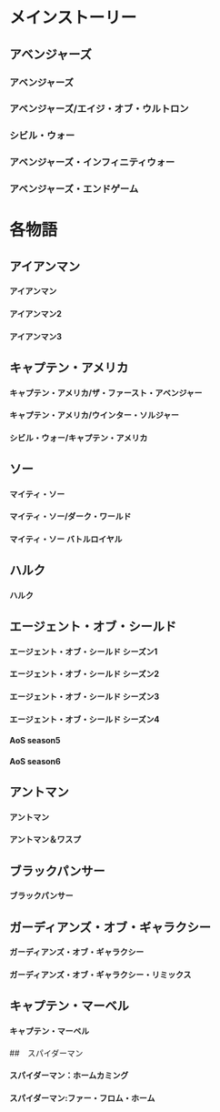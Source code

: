 # メインストーリー
## アベンジャーズ
### アベンジャーズ
### アベンジャーズ/エイジ・オブ・ウルトロン
### シビル・ウォー
### アベンジャーズ・インフィニティウォー
### アベンジャーズ・エンドゲーム

# 各物語
## アイアンマン
#### アイアンマン
#### アイアンマン2
#### アイアンマン3

## キャプテン・アメリカ
#### キャプテン・アメリカ/ザ・ファースト・アベンジャー
#### キャプテン・アメリカ/ウインター・ソルジャー
#### シビル・ウォー/キャプテン・アメリカ 

## ソー
#### マイティ・ソー 
#### マイティ・ソー/ダーク・ワールド
#### マイティ・ソー バトルロイヤル

## ハルク
#### ハルク

## エージェント・オブ・シールド
#### エージェント・オブ・シールド シーズン1
#### エージェント・オブ・シールド シーズン2
#### エージェント・オブ・シールド シーズン3
#### エージェント・オブ・シールド シーズン4
#### AoS season5
#### AoS season6

## アントマン
#### アントマン
#### アントマン＆ワスプ

## ブラックパンサー
#### ブラックパンサー

## ガーディアンズ・オブ・ギャラクシー
#### ガーディアンズ・オブ・ギャラクシー
#### ガーディアンズ・オブ・ギャラクシー・リミックス

## キャプテン・マーベル
#### キャプテン・マーベル

##　スパイダーマン
#### スパイダーマン：ホームカミング
#### スパイダーマン:ファー・フロム・ホーム
